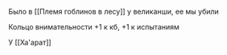 Было в [[Племя гоблинов в лесу]] у великанши, ее мы убили

Кольцо внимательности +1 к кб, +1 к испытаниям

У [[Ха'арат]]
